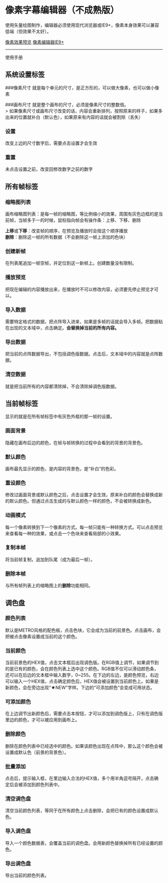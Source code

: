 # 像素字幕编辑器（不成熟版）

使用矢量绘图制作，编辑器必须使用现代浏览器或IE9+，像素本身效果可以兼容低端（但效果不太好）。

[像素效果预览](http://vrbvillor.github.io/pixels/demo.html)
[像素编辑器IE9+](http://vrbvillor.github.io/pixels/)

--------------------
使用手册

## 系统设置标签

###像素尺寸
就是每个单元的尺寸，是正方形的，可以做大像素，也可以做小像素  

###画布尺寸
就是整个画布的尺寸，必须是像素尺寸的整数倍。  
    > 如果像素尺寸或画布尺寸改变的话，内容会重新排列，按照原来的样子，如果多出来的位置就补白（默认色），如果原来有内容的话就会被割除（丢失）  

### 设置
改变上边的尺寸数字后，需要点击设置才会生效  

### 重置
未点击设置之前，改变回修改数字之前的数字  

## 所有帧标签

### 缩略图列表
画布缩略图列表：是每一帧的缩略图，等比例缩小的效果，周围有灰色边框的是当前帧，当帧多于一的时候，鼠标指向帧会有操作条：上移、下移、删除  

**上移**或**下移**：改变帧的顺序，在预览及播放时会按这个顺序播放  
**删除**：删除这一帧的所有数据（不会删除这一帧上添加的色块）  

### 创建新帧
在列表尾追加一帧空帧，并定位到这一新帧上。创建数量没有限制。

### 播放预览
把现在编辑的内容播放出来，在播放时不可以修改内容，必须要先停止预览才可以。

### 导入数据
需要特定格式的数据，把点阵导入进来，如果是多帧的话就会导入多帧。把数据粘在出现的文本域中，点击确定。**会替换掉当前的所有内容。**

### 导出数据
把当前的点阵数据导出，不包括调色版数据。点击后，文本域中的内容就是点阵数据。

### 清空数据
就是把当前所有的内容都清除掉，不会清除掉调色版数据。


## 当前帧标签
显示的就是在所有帧标签中有灰色外框的那一帧的设置。

### 画面背景
隐藏在画布后边的颜色，在帧与帧转换的过程中会看到的背景的背景色。

### 默认颜色
画布最先显示的颜色，是内容的背景色，是“补白”的色彩。

### 重设颜色
修改过画面背景或默认颜色之后，点击设置才会生效。原来补白的颜色会替换成新的默认颜色。但通过点击生成的与默认颜色一样的颜色，不会被转换成新色。

### 动画模式
每一个像素转换到下一个像素的方式。每一帧只能有一种转换方式。可以点击预览来查看每一种的效果，或点击一个色块来查看局部的小效果。

### 复制本帧
将当前帧复制，追加到队尾（成为最后一帧）。

### 删除本帧
与所有帧列表上的缩略图上的**删除**功能相同。

## 调色盘

### 颜色列表
默认是METRO风格的配色板，点击色块，它会成为当前的前景色。点击画布，会把被点击像素设置成当前的这个颜色。

### 当前颜色
当前前景色的HEX值，点击文本框后出现调色版。在RGB值上调节，如果调节到的是已有的颜色，会在颜色列表上选中这个颜色。RGB值不仅可以滑动颜色条，还可以在后边的文本框中输入数字，0~255。在下边的左边，是颜色预览，右边可以输入一个HEX值，点击确定颜色后，HEX值会被设置到当前颜色上。如果是新颜色，会在旁边出现“★NEW”字样。下边的“可添加颜色”会变成可用状态。

### 可添加颜色
在上边调节出新颜色后，需要点击本按钮，才可以添加到调色版上，只有在调色版里边的颜色，才可以被应用到画布上。

### 删除颜色
删除在颜色列表中已经选中的颜色。如果该颜色出现在点阵中，那么这个颜色会被设置成默认色（前景的背景色）。

### 批量添加
点击后，提示输入框，在里边输入合法的HEX值，多个用半角逗号隔开，点击确定后会被添加到颜色列表中。

### 清空调色盘
清空当前颜色列表，等同于在所有颜色上点击删除，会把已有的颜色设置成默认色。

### 导入调色盘
导入一个颜色数据表，会覆盖当前的调色盘。会用新颜色替换掉所有已经设置的颜色。

### 导出调色盘
导出当前的颜色列表。